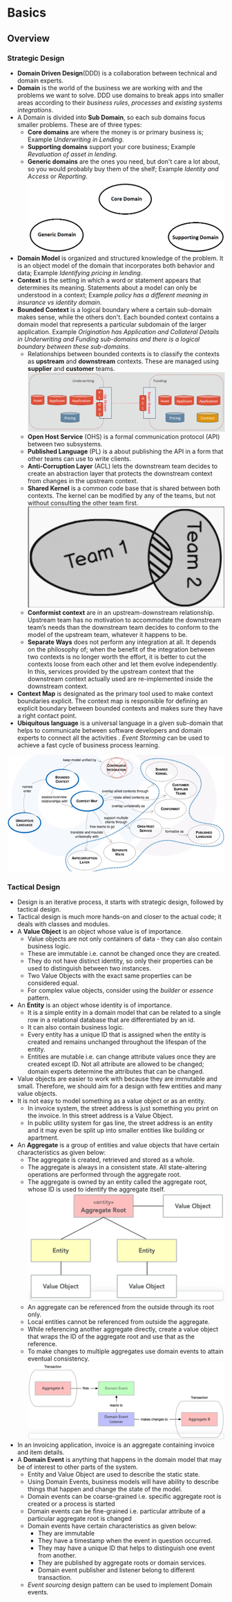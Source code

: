 # Basics

## Overview

### Strategic Design
- **Domain Driven Design**(DDD) is a collaboration between technical and domain experts.
- **Domain** is the world of the business we are working with and the problems we want to solve. DDD use domains to break apps into smaller areas according to their *business rules*, *processes* and *existing systems integrations*.
- A Domain is divided into **Sub Domain**, so each sub domains focus smaller problems. These are of three types:
  - **Core domains** are where the money is or primary business is; Example *Underwriting in Lending*.
  - **Supporting domains** support your core business; Example *Revaluation of asset in lending*.
  - **Generic domains** are the ones you need, but don't care a lot about, so you would probably buy them of the shelf; Example *Identity and Access* or *Reporting*.
  ![](./01-images/01-Domains.png)
- **Domain Model** is organized and structured knowledge of the problem. It is an object model of the domain that incorporates both behavior and data; Example *Identifying pricing in lending*.
- **Context** is the setting in which a word or statement appears that determines its meaning. Statements about a model can only be understood in a context; Example *policy has a different meaning in insurance vs identity domain*.
- **Bounded Context** is a logical boundary where a certain sub-domain makes sense, while the others don't. Each bounded context contains a domain model that represents a particular subdomain of the larger application. Example *Origination has Application and Collateral Details in Underwriting and Funding sub-domains and there is a logical boundary between these sub-domains*.
  - Relationships between bounded contexts is to classify the contexts as **upstream** and **downstream** contexts. These are managed using **supplier** and **customer** teams.
  ![](./01-images/02-BoundedContext.png)
  - **Open Host Service** (OHS) is a formal communication protocol (API) between two subsystems.
  - **Published Language** (PL) is a about publishing the API in a form that other teams can use to write clients.
  - **Anti-Corruption Layer** (ACL) lets the downstream team decides to create an abstraction layer that protects the downstream context from changes in the upstream context.
  - **Shared Kernel** is a common code base that is shared between both contexts. The kernel can be modified by any of the teams, but not without consulting the other team first.
  ![](./01-images/03-SharedKernel.png)
  - **Conformist context** are in an upstream-downstream relationship. Upstream team has no motivation to accommodate the downstream team’s needs than the downstream team decides to conform to the model of the upstream team, whatever it happens to be.
  - **Separate Ways** does not perform any integration at all. It depends on the philosophy of; when the benefit of the integration between two contexts is no longer worth the effort, it is better to cut the contexts loose from each other and let them evolve independently. In this, services provided by the upstream context that the downstream context actually used are re-implemented inside the downstream context.
- **Context Map** is designated as the primary tool used to make context boundaries explicit. The context map is responsible for defining an explicit boundary between bounded contexts and makes sure they have a right contact point.
- **Ubiquitous language** is a universal language in a given sub-domain that helps to communicate between software developers and domain experts to connect all the activities . *Event Storming* can be used to achieve a fast cycle of business process learning.

![](./01-images/04-StrategicDDD.png)

### Tactical Design
- Design is an iterative process, it starts with strategic design, followed by tactical design.
- Tactical design is much more hands-on and closer to the actual code; it deals with classes and modules.
- A **Value Object** is an object whose value is of importance.
  - Value objects are not only containers of data - they can also contain business logic.
  - These are immutable i.e. cannot be changed once they are created.
  - They do not have distinct identity, so only their properties can be used to distinguish between two instances.
  - Two Value Objects with the exact same properties can be considered equal.
  - For complex value objects, consider using the *builder* or *essence* pattern.
- An **Entity** is an object whose identity is of importance.
  - It is a simple entity in a domain model that can be related to a single row in a relational database that are differentiated by an id.
  - It can also contain business logic.
  - Every entity has a unique ID that is assigned when the entity is created and remains unchanged throughout the lifespan of the entity.
  - Entities are mutable i.e. can change attribute values once they are created except ID. Not all attribute are allowed to be changed; domain experts determine the attributes that can be changed.
- Value objects are easier to work with because they are immutable and small. Therefore, we should aim for a design with few entities and many value objects.
- It is not easy to model something as a value object or as an entity. 
  - In invoice system, the street address is just something you print on the invoice. In this street address is a Value Object.
  - In public utility system for gas line, the street address is an entity and it may even be split up into smaller entities like building or apartment.
- An **Aggregate** is a group of entities and value objects that have certain characteristics as given below:
  - The aggregate is created, retrieved and stored as a whole.
  - The aggregate is always in a consistent state. All state-altering operations are performed through the aggregate root.
  - The aggregate is owned by an entity called the aggregate root, whose ID is used to identify the aggregate itself.
  ![](/01-images/05-Aggregate.png)
  - An aggregate can be referenced from the outside through its root only.
  - Local entities cannot be referenced from outside the aggregate.
  - While referencing another aggregate directly, create a value object that wraps the ID of the aggregate root and use that as the reference.
  - To make changes to multiple aggregates use domain events to attain eventual consistency.
  ![](/01-images/06-AggregateCommunication.png)
- In an invoicing application, invoice is an aggregate containing invoice and item details.
- A **Domain Event** is anything that happens in the domain model that may be of interest to other parts of the system. 
  - Entity and Value Object are used to describe the static state.
  - Using Domain Events, business models will have ability to describe things that happen and change the state of the model.
  - Domain events can be coarse-grained i.e. specific aggregate root is created or a process is started
  - Domain events can be fine-grained i.e. particular attribute of a particular aggregate root is changed
  - Domain events have certain characteristics as given below:
    - They are immutable
    - They have a timestamp when the event in question occurred.
    - They may have a unique ID that helps to distinguish one event from another. 
    - They are published by aggregate roots or domain services.
    - Domain event publisher and listener belong to different transaction.
  - *Event sourcing* design pattern can be used to implement Domain events.